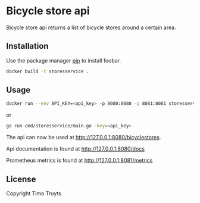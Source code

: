 # Bicycle store api

Bicycle store api returns a list of bicycle stores around a certain area.

## Installation

Use the package manager [pip](https://pip.pypa.io/en/stable/) to install foobar.

```bash
docker build -t storesservice .
```

## Usage

```bash
docker run --env API_KEY=<api_key> -p 8080:8080 -p 8081:8081 storesservice
```

or
```bash
go run cmd/storesservice/main.go -key=<api_key>
```

The api can now be used at http://127.0.0.1:8080/bicyclestores.

Api documentation is found at http://127.0.0.1:8080/docs

Prometheus metrics is found at http://127.0.0.1:8081/metrics


## License
Copyright Timo Truyts

